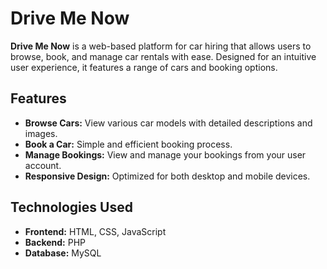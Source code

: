 # Drive Me Now

**Drive Me Now** is a web-based platform for car hiring that allows users to browse, book, and manage car rentals with ease. Designed for an intuitive user experience, it features a range of cars and booking options.

## Features

- **Browse Cars:** View various car models with detailed descriptions and images.
- **Book a Car:** Simple and efficient booking process.
- **Manage Bookings:** View and manage your bookings from your user account.
- **Responsive Design:** Optimized for both desktop and mobile devices.

## Technologies Used

- **Frontend:** HTML, CSS, JavaScript
- **Backend:** PHP
- **Database:** MySQL
